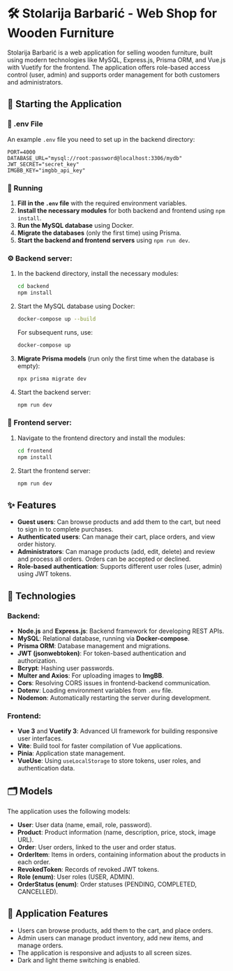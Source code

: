 # 🛠️ Stolarija Barbarić - Web Shop for Wooden Furniture

Stolarija Barbarić is a web application for selling wooden furniture, built using modern technologies like MySQL, Express.js, Prisma ORM, and Vue.js with Vuetify for the frontend. The application offers role-based access control (user, admin) and supports order management for both customers and administrators.

## 🚀 Starting the Application

### 🔐 .env File

An example `.env` file you need to set up in the backend directory:

```
PORT=4000
DATABASE_URL="mysql://root:password@localhost:3306/mydb"
JWT_SECRET="secret_key"
IMGBB_KEY="imgbb_api_key"
```

### 📜 Running

1. **Fill in the `.env` file** with the required environment variables.
2. **Install the necessary modules** for both backend and frontend using `npm install`.
3. **Run the MySQL database** using Docker.
4. **Migrate the databases** (only the first time) using Prisma.
5. **Start the backend and frontend servers** using `npm run dev`.

### ⚙️ Backend server:

1. In the backend directory, install the necessary modules:
   ```bash
   cd backend
   npm install
   ```

2. Start the MySQL database using Docker:
   ```bash
   docker-compose up --build
   ```

   For subsequent runs, use:
   ```bash
   docker-compose up
   ```

3. **Migrate Prisma models** (run only the first time when the database is empty):
   ```bash
   npx prisma migrate dev
   ```

4. Start the backend server:
   ```bash
   npm run dev
   ```

### 🎨 Frontend server:

1. Navigate to the frontend directory and install the modules:
   ```bash
   cd frontend
   npm install
   ```

2. Start the frontend server:
   ```bash
   npm run dev
   ```

## ✨ Features

- **Guest users**: Can browse products and add them to the cart, but need to sign in to complete purchases.
- **Authenticated users**: Can manage their cart, place orders, and view order history.
- **Administrators**: Can manage products (add, edit, delete) and review and process all orders. Orders can be accepted or declined.
- **Role-based authentication**: Supports different user roles (user, admin) using JWT tokens.

## 🧰 Technologies

### Backend:
- **Node.js** and **Express.js**: Backend framework for developing REST APIs.
- **MySQL**: Relational database, running via **Docker-compose**.
- **Prisma ORM**: Database management and migrations.
- **JWT (jsonwebtoken)**: For token-based authentication and authorization.
- **Bcrypt**: Hashing user passwords.
- **Multer and Axios**: For uploading images to **ImgBB**.
- **Cors**: Resolving CORS issues in frontend-backend communication.
- **Dotenv**: Loading environment variables from `.env` file.
- **Nodemon**: Automatically restarting the server during development.

### Frontend:
- **Vue 3** and **Vuetify 3**: Advanced UI framework for building responsive user interfaces.
- **Vite**: Build tool for faster compilation of Vue applications.
- **Pinia**: Application state management.
- **VueUse**: Using `useLocalStorage` to store tokens, user roles, and authentication data.

## 🗂️ Models

The application uses the following models:

- **User**: User data (name, email, role, password).
- **Product**: Product information (name, description, price, stock, image URL).
- **Order**: User orders, linked to the user and order status.
- **OrderItem**: Items in orders, containing information about the products in each order.
- **RevokedToken**: Records of revoked JWT tokens.
- **Role (enum)**: User roles (USER, ADMIN).
- **OrderStatus (enum)**: Order statuses (PENDING, COMPLETED, CANCELLED).

## 🛒 Application Features

- Users can browse products, add them to the cart, and place orders.
- Admin users can manage product inventory, add new items, and manage orders.
- The application is responsive and adjusts to all screen sizes.
- Dark and light theme switching is enabled.